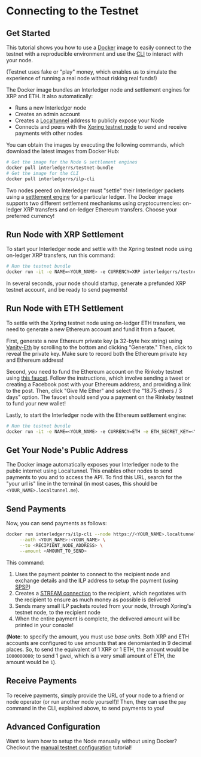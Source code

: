 # Connecting to the Testnet

## Get Started

This tutorial shows you how to use a [Docker](https://www.docker.com/products/docker-desktop) image to easily connect to the testnet with a reproducible environment and use the [CLI](https://hub.docker.com/r/interledgerrs/ilp-cli) to interact with your node.

(Testnet uses fake or "play" money, which enables us to simulate the experience of running a real node without risking real funds!)

The Docker image bundles an Interledger node and settlement engines for XRP and ETH. It also automatically:

- Runs a new Interledger node
- Creates an admin account
- Creates a [Localtunnel](https://localtunnel.github.io/www/) address to publicly expose your Node
- Connects and peers with the [Xpring testnet node](https://xpring.io/ilp-testnet-creds) to send and receive payments with other nodes

You can obtain the images by executing the following commands, which download the latest images from Docker Hub:

```bash
# Get the image for the Node & settlement engines
docker pull interledgerrs/testnet-bundle
# Get the image for the CLI
docker pull interledgerrs/ilp-cli
```

Two nodes peered on Interledger must "settle" their Interledger packets using a [settlement engine](https://github.com/interledgerjs/settlement-core) for a particular ledger. The Docker image supports two different settlement mechanisms using cryptocurrencies: on-ledger XRP transfers and on-ledger Ethereum transfers. Choose your preferred currency!

## Run Node with XRP Settlement

To start your Interledger node and settle with the Xpring testnet node using on-ledger XRP transfers, run this command:

```bash
# Run the testnet bundle
docker run -it -e NAME=<YOUR_NAME> -e CURRENCY=XRP interledgerrs/testnet-bundle
```

In several seconds, your node should startup, generate a prefunded XRP testnet account, and be ready to send payments!

## Run Node with ETH Settlement

To settle with the Xpring testnet node using on-ledger ETH transfers, we need to generate a new Ethereum account and fund it from a faucet.

First, generate a new Ethereum private key (a 32-byte hex string) using [Vanity-Eth](https://vanity-eth.tk) by scrolling to the bottom and clicking "Generate." Then, click to reveal the private key. Make sure to record both the Ethereum private key and Ethereum address!

Second, you need to fund the Ethereum account on the Rinkeby testnet using [this faucet](https://faucet.rinkeby.io). Follow the instructions, which involve sending a tweet or creating a Facebook post with your Ethereum address, and providing a link to the post. Then, click "Give Me Ether" and select the "18.75 ethers / 3 days" option. The faucet should send you a payment on the Rinkeby testnet to fund your new wallet!

Lastly, to start the Interledger node with the Ethereum settlement engine:

```bash
# Run the testnet bundle
docker run -it -e NAME=<YOUR_NAME> -e CURRENCY=ETH -e ETH_SECRET_KEY=<YOUR_PRIVATE_KEY> interledgerrs/testnet-bundle
```

## Get Your Node's Public Address

The Docker image automatically exposes your Interledger node to the public internet using Localtunnel. This enables other nodes to send payments to you and to access the API. To find this URL, search for the "your url is" line in the terminal (in most cases, this should be `<YOUR_NAME>.localtunnel.me`).

## Send Payments

Now, you can send payments as follows:

```bash
docker run interledgerrs/ilp-cli --node https://<YOUR_NAME>.localtunnel.me pay <YOUR_NAME> \
     --auth <YOUR_NAME>:<YOUR_NAME> \
     --to <RECIPIENT_NODE_ADDRESS> \
     --amount <AMOUNT_TO_SEND>
```

This command:

1. Uses the payment pointer to connect to the recipient node and exchange details and the ILP address to setup the payment (using [SPSP](https://interledger.org/rfcs/0009-simple-payment-setup-protocol/))
1. Creates a [STREAM connection](https://interledger.org/rfcs/0029-stream/) to the recipient, which negotiates with the recipient to ensure as much money as possible is delivered
1. Sends many small ILP packets routed from your node, through Xpring's testnet node, to the recipient node
1. When the entire payment is complete, the delivered amount will be printed in your console!

(**Note**: to specify the amount, you must use _base units_. Both XRP and ETH accounts are configured to use amounts that are denomianted in 9 decimal places. So, to send the equivalent of 1 XRP or 1 ETH, the amount would be `1000000000`; to send 1 gwei, which is a very small amount of ETH, the amount would be `1`).

## Receive Payments

To receive payments, simply provide the URL of your node to a friend or node operator (or run another node yourself)! Then, they can use the `pay` command in the CLI, explained above, to send payments to you!

## Advanced Configuration

Want to learn how to setup the Node manually without using Docker? Checkout the [manual testnet configuration](./manual-config.md) tutorial!
